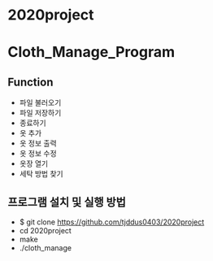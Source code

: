 # 2020project
# Cloth_Manage_Program
## Function
- 파일 불러오기
- 파일 저장하기
- 종료하기
- 옷 추가
- 옷 정보 출력
- 옷 정보 수정
- 옷장 열기
- 세탁 방법 찾기

## 프로그램 설치 및 실행 방법
- $ git clone https://github.com/tjddus0403/2020project
- cd 2020project
- make
- ./cloth_manage
